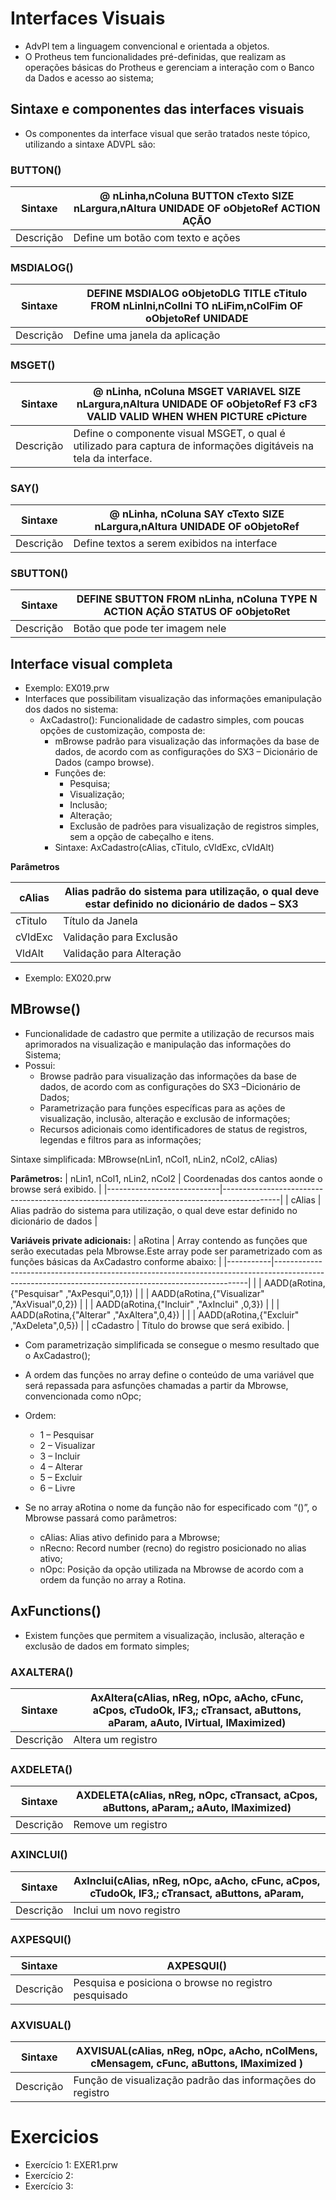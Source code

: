 # Interfaces Visuais
- AdvPl tem a linguagem convencional e orientada a objetos.
- O Protheus tem funcionalidades pré-definidas, que realizam as operações básicas do Protheus e gerenciam a interação com o Banco da Dados e acesso ao sistema;

## Sintaxe e componentes das interfaces visuais
- Os componentes da interface visual que serão tratados neste tópico, utilizando a sintaxe ADVPL são:

### BUTTON()
| Sintaxe   | @ nLinha,nColuna BUTTON cTexto SIZE nLargura,nAltura UNIDADE OF oObjetoRef ACTION AÇÃO |
|-----------|----------------------------------------------------------------------------------------|
| Descrição | Define um botão com texto e ações                                                      |

### MSDIALOG()
| Sintaxe   | DEFINE MSDIALOG oObjetoDLG TITLE cTitulo FROM nLinIni,nColIni TO nLiFim,nColFim OF oObjetoRef UNIDADE |
|-----------|-------------------------------------------------------------------------------------------------------|
| Descrição | Define uma janela da aplicação                                                                        |

### MSGET()
| Sintaxe   | @ nLinha, nColuna MSGET VARIAVEL SIZE nLargura,nAltura UNIDADE OF oObjetoRef F3 cF3 VALID VALID WHEN WHEN PICTURE cPicture |
|-----------|----------------------------------------------------------------------------------------------------------------------------|
| Descrição | Define o componente visual MSGET, o qual é utilizado para captura de informações digitáveis na tela da interface.          |

### SAY()
| Sintaxe   | @ nLinha, nColuna SAY cTexto SIZE nLargura,nAltura UNIDADE OF oObjetoRef |
|-----------|--------------------------------------------------------------------------|
| Descrição | Define textos a serem exibidos na interface                              |

### SBUTTON()
| Sintaxe   | DEFINE SBUTTON FROM nLinha, nColuna TYPE N ACTION AÇÃO STATUS OF oObjetoRet |
|-----------|-----------------------------------------------------------------------------|
| Descrição | Botão que pode ter imagem nele                                              |

## Interface visual completa
- Exemplo: EX019.prw
- Interfaces que possibilitam visualização das informações emanipulação dos dados no sistema:
  - AxCadastro(): Funcionalidade de cadastro simples, com poucas opções de customização, composta de:
    - mBrowse padrão para visualização das informações da base de dados, de acordo com as configurações do SX3 – Dicionário de Dados (campo browse).
    - Funções de:
      - Pesquisa;
      - Visualização;
      - Inclusão;
      - Alteração;
      - Exclusão de padrões para visualização de registros simples, sem a opção de cabeçalho e itens.
    - Sintaxe: AxCadastro(cAlias, cTitulo, cVldExc, cVldAlt)

**Parâmetros**

| cAlias  | Alias padrão do sistema para utilização, o qual deve estar definido no dicionário de dados – SX3 |
|---------|--------------------------------------------------------------------------------------------------|
| cTitulo | Título da Janela                                                                                 |
| cVldExc | Validação para Exclusão                                                                          |
| VldAlt  | Validação para Alteração                                                                         |

- Exemplo: EX020.prw

## MBrowse()
- Funcionalidade de cadastro que permite a utilização de recursos mais aprimorados na visualização e manipulação das informações do Sistema;
- Possui:
  - Browse padrão para visualização das informações da base de dados, de acordo com as configurações do SX3 –Dicionário de Dados;
  - Parametrização para funções específicas para as ações de visualização, inclusão, alteração e exclusão de informações;
  - Recursos adicionais como identificadores de status de registros, legendas e filtros para as informações;

Sintaxe simplificada: MBrowse(nLin1, nCol1, nLin2, nCol2, cAlias)

**Parâmetros:**
| nLin1, nCol1, nLin2, nCol2 | Coordenadas dos cantos aonde o browse será exibido.                                        |
|----------------------------|--------------------------------------------------------------------------------------------|
| cAlias                     | Alias padrão do sistema para utilização, o qual deve estar definido no dicionário de dados |

**Variáveis private adicionais:**
| aRotina   | Array contendo as funções que serão executadas pela Mbrowse.Este array pode ser parametrizado com as funções básicas da AxCadastro conforme abaixo: |
|-----------|-----------------------------------------------------------------------------------------------------------------------------------------------------|
|           | AADD(aRotina,{"Pesquisar" ,"AxPesqui",0,1})                                                                                                         |
|           | AADD(aRotina,{"Visualizar" ,"AxVisual",0,2})                                                                                                        |
|           | AADD(aRotina,{"Incluir" ,"AxInclui" ,0,3})                                                                                                          |
|           | AADD(aRotina,{"Alterar" ,"AxAltera",0,4})                                                                                                           |
|           | AADD(aRotina,{"Excluir" ,"AxDeleta",0,5})                                                                                                           |
| cCadastro | Título do browse que será exibido.                                                                                                                  |

- Com parametrização simplificada se consegue o mesmo resultado que o AxCadastro();
- A ordem das funções no array define o conteúdo de uma variável que será repassada para asfunções chamadas a partir da Mbrowse, convencionada como nOpc;
- Ordem:
  - 1 – Pesquisar
  - 2 – Visualizar
  - 3 – Incluir
  - 4 – Alterar
  - 5 – Excluir
  - 6 – Livre

- Se no array aRotina o nome da função não for especificado com “()”, o  Mbrowse passará como parâmetros:
  - cAlias: Alias ativo definido para a Mbrowse;
  - nRecno: Record number (recno) do registro posicionado no alias ativo;
  - nOpc: Posição da opção utilizada na Mbrowse de acordo com a ordem da função no array a Rotina.

## AxFunctions()
- Existem funções que permitem a visualização, inclusão, alteração e exclusão de dados em formato simples;
  
### AXALTERA()
| Sintaxe   | AxAltera(cAlias, nReg, nOpc, aAcho, cFunc, aCpos, cTudoOk, lF3,; cTransact, aButtons, aParam, aAuto, lVirtual, lMaximized) |
|-----------|----------------------------------------------------------------------------------------------------------------------------|
| Descrição | Altera um registro                                                                                                         |

### AXDELETA()
| Sintaxe   | AXDELETA(cAlias, nReg, nOpc, cTransact, aCpos, aButtons, aParam,; aAuto, lMaximized) |
|-----------|--------------------------------------------------------------------------------------|
| Descrição | Remove um registro                                                                   |

### AXINCLUI()
| Sintaxe   | AxInclui(cAlias, nReg, nOpc, aAcho, cFunc, aCpos, cTudoOk, lF3,; cTransact, aButtons, aParam, |
|-----------|-----------------------------------------------------------------------------------------------|
| Descrição | Inclui um novo registro                                                                       |

### AXPESQUI()
| Sintaxe   | AXPESQUI()                                           |
|-----------|------------------------------------------------------|
| Descrição | Pesquisa e posiciona o browse no registro pesquisado |

### AXVISUAL()
| Sintaxe   | AXVISUAL(cAlias, nReg, nOpc, aAcho, nColMens, cMensagem, cFunc, aButtons, lMaximized ) |
|-----------|----------------------------------------------------------------------------------------|
| Descrição | Função de visualização padrão das informações do registro                              |

# Exercicios
- Exercício 1: EXER1.prw
- Exercício 2:
- Exercício 3: